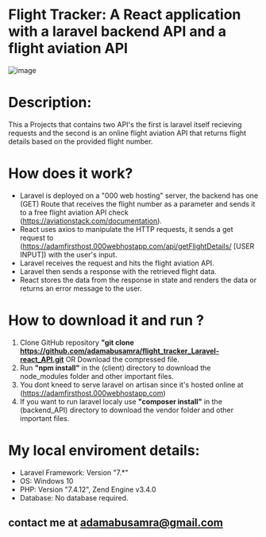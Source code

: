 # Flight Tracker: A React application with a laravel backend API and a flight aviation API
![image](https://user-images.githubusercontent.com/71829303/109085457-61de3000-7712-11eb-9cb3-0c47ab1529a4.png)

# Description:
This a Projects that contains two API's the first is laravel itself recieving requests and the second is an online flight aviation API that returns flight details based on the provided flight number.

# How does it work?
- Laravel is deployed on a "000 web hosting" server, the backend has one (GET) Route that receives the flight number as a parameter and sends it to a free flight aviation API check (https://aviationstack.com/documentation).
- React uses axios to manipulate the HTTP requests, it sends a get request to (https://adamfirsthost.000webhostapp.com/api/getFlightDetails/ [USER INPUT]) with the user's input.
- Laravel receives the request and hits the flight aviation API.
- Laravel then sends a response with the retrieved flight data.
- React stores the data from the response in state and renders the data or returns an error message to the user.

# How to download it and run ?
1. Clone GitHub repository **"git clone https://github.com/adamabusamra/flight_tracker_Laravel-react_API.git** OR Download the compressed file.
2. Run **"npm install"** in the (client) directory to download the node_modules folder and other important files.
3. You dont kneed to serve laravel on artisan since it's hosted online at (https://adamfirsthost.000webhostapp.com)
4. If you want to run laravel localy use **"composer install"** in the (backend_API) directory to download the vendor folder and other important files.

# My local enviroment details:
- Laravel Framework: Version "7.*"
- OS: Windows 10
- PHP: Version "7.4.12", Zend Engine v3.4.0
- Database: No database required.

## contact me at adamabusamra@gmail.com
